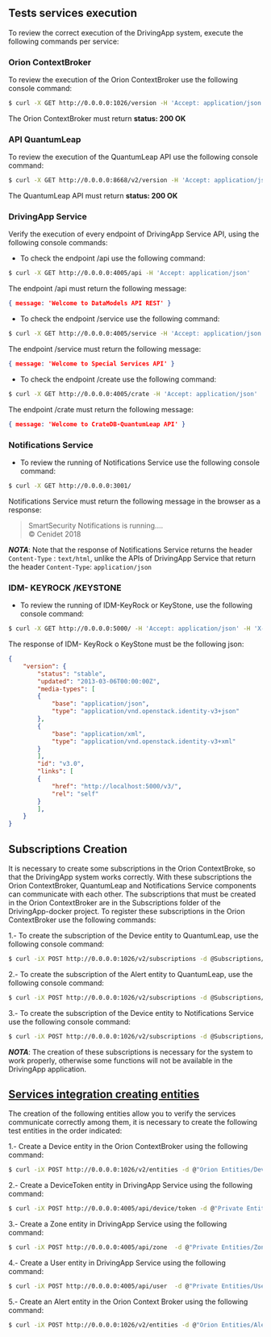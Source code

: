 ## Tests services execution 

To review the correct execution of the DrivingApp system, execute the following commands per service:

### Orion ContextBroker

To review the execution of the Orion ContextBroker use the following console command:

```sh
$ curl -X GET http://0.0.0.0:1026/version -H 'Accept: application/json'
```

The Orion ContextBroker must return **status: 200 OK**

### API QuantumLeap

To review the execution of the QuantumLeap API use the following console command:
```sh
$ curl -X GET http://0.0.0.0:8668/v2/version -H 'Accept: application/json'
```
The QuantumLeap API must return **status: 200 OK**

### DrivingApp Service

Verify the execution of every endpoint of DrivingApp Service API, using the following console commands:

- To check the endpoint /api use the following command: 

```sh
$ curl -X GET http://0.0.0.0:4005/api -H 'Accept: application/json'
```

The endpoint /api must return the following message: 

```json
{ message: 'Welcome to DataModels API REST' }
```

- To check the endpoint /service use the following command:

```sh
$ curl -X GET http://0.0.0.0:4005/service -H 'Accept: application/json'
```

The endpoint /service must return the following message: 

```json
{ message: 'Welcome to Special Services API' }
```

- To check the endpoint /create use the following command: 

```sh
$ curl -X GET http://0.0.0.0:4005/crate -H 'Accept: application/json'
```

The endpoint /crate must return the following message: 

```json
{ message: 'Welcome to CrateDB-QuantumLeap API' }
```

### Notifications Service

- To review the running of Notifications Service use the following console command:

```sh
$ curl -X GET http://0.0.0.0:3001/
```

Notifications Service must return the following message in the browser as a response:
    
> SmartSecurity Notifications is running....  
> © Cenidet 2018

***NOTA***: Note that the response of Notifications Service returns the header `Content-Type` : `text/html`, unlike the APIs of DrivingApp Service that return the header `Content-Type`: `application/json`

### IDM- KEYROCK /KEYSTONE

- To review the running of IDM-KeyRock or KeyStone, use the following console command: 
```sh
$ curl -X GET http://0.0.0.0:5000/ -H 'Accept: application/json' -H 'X-Auth-token: ADMIN'
```

The response of IDM- KeyRock o KeyStone must be the following json:

```json
{
    "version": {
        "status": "stable",
        "updated": "2013-03-06T00:00:00Z",
        "media-types": [
        {
            "base": "application/json",
            "type": "application/vnd.openstack.identity-v3+json"
        },
  	    {
            "base": "application/xml",
            "type": "application/vnd.openstack.identity-v3+xml"
        }
        ],
        "id": "v3.0",
        "links": [
  		{
            "href": "http://localhost:5000/v3/",
            "rel": "self"
        }
        ],
    }
}
```

## Subscriptions Creation  

It is necessary to create some subscriptions in the Orion ContextBroke, so that the DrivingApp system works correctly. With these subscriptions the Orion ContextBroker, QuantumLeap and Notifications Service components can communicate with each other. The subscriptions that must be created in the Orion ContextBroker are in the Subscriptions folder of the DrivingApp-docker project. To register these subscriptions in the Orion ContextBroker use the following commands:

1.- To create the subscription of the Device entity to QuantumLeap, use the following console command:

```sh
$ curl -iX POST http://0.0.0.0:1026/v2/subscriptions -d @Subscriptions/DeviceToQL.json --header "Content-Type: application/json"
```

2.- To create the subscription of the Alert entity to QuantumLeap, use the following console command: 

```sh
$ curl -iX POST http://0.0.0.0:1026/v2/subscriptions -d @Subscriptions/AlertToQL.json --header "Content-Type: application/json"
```

3.- To create the subscription of the Device entity to Notifications Service use the following console command:

```sh
$ curl -iX POST http://0.0.0.0:1026/v2/subscriptions -d @Subscriptions/AlertToNotifications.json --header "Content-Type: application/json"
```

***NOTA***: The creation of these subscriptions is necessary for the system to work properly, otherwise some functions will not be available in the DrivingApp application. 

## [Services integration creating entities](#services-integration-creating-entities)

The creation of the following entities allow you to verify the services communicate correctly among them, it is necessary to create the following test entities in the order indicated:

1.- Create a Device entity in the Orion ContextBroker using the following command: 

```sh
$ curl -iX POST http://0.0.0.0:1026/v2/entities -d @"Orion Entities/Device.json" --header "Content-Type: application/json"
```

2.- Create a DeviceToken entity in DrivingApp Service using the following command: 

```sh
$ curl -iX POST http://0.0.0.0:4005/api/device/token -d @"Private Entities/DeviceToken.json" --header "Content-Type: application/json"  
```

3.- Create a Zone entity in DrivingApp Service using the following command:

```sh
$ curl -iX POST http://0.0.0.0:4005/api/zone  -d @"Private Entities/Zone.json" --header "Content-Type: application/json"
```

4.- Create a User entity in DrivingApp Service using the following command:

```sh
$ curl -iX POST http://0.0.0.0:4005/api/user  -d @"Private Entities/User.json" --header "Content-Type: application/json"
```

5.- Create an Alert entity in the Orion Context Broker using the following command:

```sh
$ curl -iX POST http://0.0.0.0:1026/v2/entities -d @"Orion Entities/Alert.json" --header "Content-Type: application/json"
```
